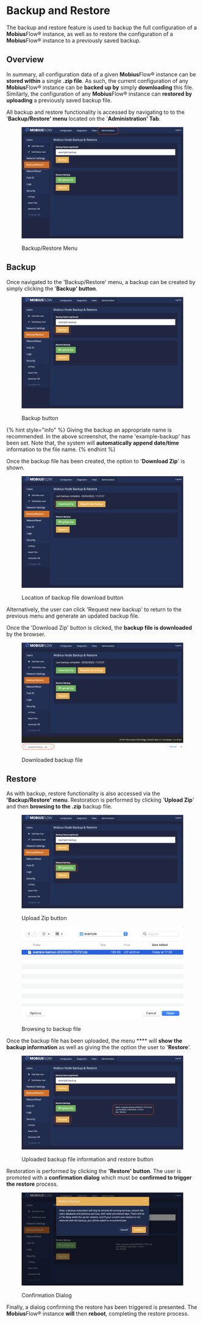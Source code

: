 # Backup and Restore

The backup and restore feature is used to backup the full configuration of a **Mobius**Flow® instance, as well as to restore the configuration of a **Mobius**Flow® instance to a previously saved backup.

## Overview

In summary, all configuration data of a given **Mobius**Flow® instance can be **stored within** a single **.zip file**. As such, the current configuration of any **Mobius**Flow® instance can be **backed up by** simply **downloading** this file. Similarly, the configuration of any **Mobius**Flow® instance can **restored by uploading** a previously saved backup file.

All backup and restore functionality is accessed by navigating to to the '**Backup/Restore' menu** located on the '**Administration' Tab**.

<figure><img src="../../.gitbook/assets/image (4).png" alt=""><figcaption><p>Backup/Restore Menu</p></figcaption></figure>

## Backup

Once navigated to the 'Backup/Restore' menu, a backup can be created by simply clicking the '**Backup' button**.

<figure><img src="../../.gitbook/assets/image (7).png" alt=""><figcaption><p>Backup button</p></figcaption></figure>

{% hint style="info" %}
Giving the backup an appropriate name is recommended. In the above screenshot, the name 'example-backup' has been set. Note that, the system will **automatically append date/time** information to the file name.
{% endhint %}

Once the backup file has been created, the option to '**Download Zip**' is shown.

<figure><img src="../../.gitbook/assets/image (6).png" alt=""><figcaption><p>Location of backup file download button</p></figcaption></figure>

Alternatively, the user can click 'Request new backup' to return to the previous menu and generate an updated backup file.

Once the 'Download Zip' button is clicked, the **backup file is downloaded** by the browser.

<figure><img src="../../.gitbook/assets/image (5).png" alt=""><figcaption><p>Downloaded backup file</p></figcaption></figure>

## Restore

As with backup, restore functionality is also accessed via the **'Backup/Restore' menu**. Restoration is performed by clicking '**Upload Zip**' and then **browsing to the .zip** backup file.

<figure><img src="../../.gitbook/assets/image (1).png" alt=""><figcaption><p>Upload Zip button</p></figcaption></figure>

<figure><img src="../../.gitbook/assets/image.png" alt=""><figcaption><p>Browsing to backup file</p></figcaption></figure>

Once the backup file has been uploaded, the menu **** will **show the backup information** as well as giving the the option the user to '**Restore**'.

<figure><img src="../../.gitbook/assets/image (2).png" alt=""><figcaption><p>Uploaded backup file information and restore button</p></figcaption></figure>

Restoration is performed by clicking the **'Restore' button**. The user is promoted with a **confirmation dialog** which must be **confirmed to trigger the restore** process.

<figure><img src="../../.gitbook/assets/image (3).png" alt=""><figcaption><p>Confirmation Dialog</p></figcaption></figure>

Finally, a dialog confirming the restore has been triggered is presented. The **Mobius**Flow® instance **will** then **reboot**, completing the restore process.
